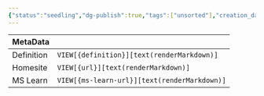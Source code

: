 ```yaml
---
{"status":"seedling","dg-publish":true,"tags":["unsorted"],"creation_date":"2024-05-10 08:22","definition":"undefined","ms-learn-url":"undefined","url":"undefined","aliases":null,"permalink":"/unsorted/newtonsoft-json/","dgPassFrontmatter":true}
---
```



| MetaData   |                                              |
| ---------- | -------------------------------------------- |
| Definition | `VIEW[{definition}][text(renderMarkdown)]`   |
| Homesite   | `VIEW[{url}][text(renderMarkdown)]`          |
| MS Learn   | `VIEW[{ms-learn-url}][text(renderMarkdown)]` |
